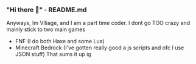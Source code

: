 ### "Hi there 👋" - README.md
Anyways, Im Vlliage, and I am a part time coder.
I dont go TOO crazy and mainly stick to two main games
- FNF (I do both Haxe and some Lua)
- Minecraft Bedrock (I've gotten really good a js scripts and ofc I use JSON stuff)
That sums it up ig

<!--
**Villagecool/Villagecool** is a ✨ _special_ ✨ repository because its `README.md` (this file) appears on your GitHub profile.

Here are some ideas to get you started:

- 🔭 I’m currently working on ...
- 🌱 I’m currently learning ...
- 👯 I’m looking to collaborate on ...
- 🤔 I’m looking for help with ...
- 💬 Ask me about ...
- 📫 How to reach me: ...
- 😄 Pronouns: ...
- ⚡ Fun fact: ...
-->
